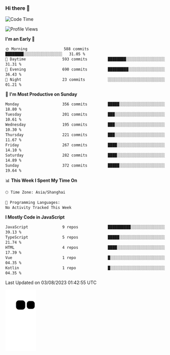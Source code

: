 ### Hi there 👋
<!--  ![visitors](https://visitor-badge.laobi.icu/badge?page_id=huamurui) -->

<!-- [![知乎](https://img.shields.io/badge/dynamic/json?url=https%3A%2F%2Fapi.swo.moe%2Fstats%2Fzhihu%2Fke-ai-wu-li-de-nan-hai-zi&query=count&color=282c34&label=%E7%9F%A5%E4%B9%8E&labelColor=0084ff&logo=zhihu&logoColor=ffffff&suffix=+%E5%85%B3%E6%B3%A8&cacheSeconds=3600)](https://www.zhihu.com/people/ke-ai-wu-li-de-nan-hai-zi)
 -->


<!--START_SECTION:waka-->
![Code Time](http://img.shields.io/badge/Code%20Time-504%20hrs%2013%20mins-blue)

![Profile Views](http://img.shields.io/badge/Profile%20Views-64-blue)

**I'm an Early 🐤** 

```text
🌞 Morning                588 commits         ████████░░░░░░░░░░░░░░░░░   31.05 % 
🌆 Daytime                593 commits         ████████░░░░░░░░░░░░░░░░░   31.31 % 
🌃 Evening                690 commits         █████████░░░░░░░░░░░░░░░░   36.43 % 
🌙 Night                  23 commits          ░░░░░░░░░░░░░░░░░░░░░░░░░   01.21 % 
```
📅 **I'm Most Productive on Sunday** 

```text
Monday                   356 commits         █████░░░░░░░░░░░░░░░░░░░░   18.80 % 
Tuesday                  201 commits         ███░░░░░░░░░░░░░░░░░░░░░░   10.61 % 
Wednesday                195 commits         ███░░░░░░░░░░░░░░░░░░░░░░   10.30 % 
Thursday                 221 commits         ███░░░░░░░░░░░░░░░░░░░░░░   11.67 % 
Friday                   267 commits         ████░░░░░░░░░░░░░░░░░░░░░   14.10 % 
Saturday                 282 commits         ████░░░░░░░░░░░░░░░░░░░░░   14.89 % 
Sunday                   372 commits         █████░░░░░░░░░░░░░░░░░░░░   19.64 % 
```


📊 **This Week I Spent My Time On** 

```text
🕑︎ Time Zone: Asia/Shanghai

💬 Programming Languages: 
No Activity Tracked This Week
```

**I Mostly Code in JavaScript** 

```text
JavaScript               9 repos             ██████████░░░░░░░░░░░░░░░   39.13 % 
TypeScript               5 repos             █████░░░░░░░░░░░░░░░░░░░░   21.74 % 
HTML                     4 repos             ████░░░░░░░░░░░░░░░░░░░░░   17.39 % 
Vue                      1 repo              █░░░░░░░░░░░░░░░░░░░░░░░░   04.35 % 
Kotlin                   1 repo              █░░░░░░░░░░░░░░░░░░░░░░░░   04.35 % 
```




 Last Updated on 03/08/2023 01:42:55 UTC
<!--END_SECTION:waka-->

<!--
![知乎](https://stats.justsong.cn/api/zhihu?username=ke-ai-wu-li-de-nan-hai-zi)
![bilibili](https://stats.justsong.cn/api/bilibili/?id=144672037)
![leetcode](https://stats.justsong.cn/api/leetcode?username=yun-tai-f&cn=true)
![huamurui's Most used languages](https://github-readme-stats.vercel.app/api/top-langs?username=huamurui&show_icons=true&count_private=true&layout=compact&hide_border=true&langs_count=10)

<img align="right" src="https://github-readme-stats.vercel.app/api?username=huamurui&show_icons=true&theme=radical">

**huamurui/huamurui** is a ✨ _special_ ✨ repository because its `README.md` (this file) appears on your GitHub profile.

Here are some ideas to get you started:

- 🔭 I’m currently working on ...
- 🌱 I’m currently learning ...
- 👯 I’m looking to collaborate on ...
- 🤔 I’m looking for help with ...
- 💬 Ask me about ...
- 📫 How to reach me: ...
- 😄 Pronouns: ...
- ⚡ Fun fact: ...
-->

![huamurui](https://raw.githubusercontent.com/huamurui/huamurui/main/assets/github-contribution-grid-snake.svg)
<!-- ![huamurui](https://count.getloli.com/get/@huamurui) -->
